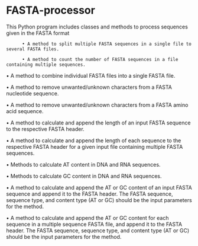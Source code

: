 # FASTA-processor
This Python program includes classes and methods to process sequences given in the FASTA format


          • A method to split multiple FASTA sequences in a single file to several FASTA files.

          • A method to count the number of FASTA sequences in a file containing multiple sequences.

• A method to combine individual FASTA files into a single FASTA file.

• A method to remove unwanted/unknown characters from a FASTA nucleotide sequence.

• A method to remove unwanted/unknown characters from a FASTA amino acid sequence.

• A method to calculate and append the length of an input FASTA sequence to the respective FASTA header.

• A method to calculate and append the length of each sequence to the respective FASTA header for a given input file containing multiple FASTA sequences.

• Methods to calculate AT content in DNA and RNA sequences.

• Methods to calculate GC content in DNA and RNA sequences.

• A method to calculate and append the AT or GC content of an input FASTA sequence and append it to the FASTA header. The FASTA sequence, sequence type, and content type (AT or GC) should be the input parameters for the method.

• A method to calculate and append the AT or GC content for each sequence in a multiple sequence FASTA file, and append it to the FASTA header. The FASTA sequence, sequence type, and content type (AT or GC) should be the input parameters for the method.
